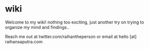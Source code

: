 # wiki

Welcome to my wiki! nothing too exciting, just another try on trying to organize my mind and findings..

Reach me out at twitter.com/raihantheperson or email at hello [at] raihansaputra.com